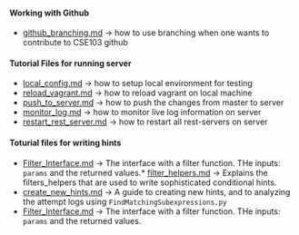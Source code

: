 #### Working with Github ####
* [github_branching.md](https://github.com/cse103/Webwork_AdaptiveHints/blob/master/tutorial/github_branching.md) -> how to use branching when one wants to contribute to CSE103 github

#### Tutorial Files for running server ####
* [local_config.md](https://github.com/cse103/Webwork_AdaptiveHints/blob/master/tutorial/local_config.md) -> how to setup local environment for testing
* [reload_vagrant.md](https://github.com/cse103/Webwork_AdaptiveHints/blob/master/tutorial/reload_vagrant.md) -> how to reload vagrant on local machine
* [push_to_server.md](https://github.com/cse103/Webwork_AdaptiveHints/blob/master/tutorial/push_to_server.md) -> how to push the changes from master to server
* [monitor_log.md](https://github.com/cse103/Webwork_AdaptiveHints/blob/master/tutorial/monitor_log.md) -> how to monitor live log information on server
* [restart_rest_server.md](https://github.com/cse103/Webwork_AdaptiveHints/blob/master/tutorial/restart_rest_server.md) -> how to restart all rest-servers on server

#### Toturial files for writing hints ####
* [Filter_Interface.md](https://github.com/cse103/Webwork_AdaptiveHints/blob/master/tutorial/Filter_Interface.md) -> The interface with a filter function. THe inputs: `params` and the returned values.* [filter_helpers.md](https://github.com/cse103/Webwork_AdaptiveHints/blob/master/tutorial/filter_helpers.md) -> Explains the filters_helpers that are used to write sophisticated conditional hints.
* [create_new_hints.md](https://github.com/cse103/Webwork_AdaptiveHints/blob/master/tutorial/create_new_hints.md) -> A guide to creating new hints, and to analyzing the attempt logs using `FindMatchingSubexpressions.py`
* [Filter_Interface.md](https://github.com/cse103/Webwork_AdaptiveHints/blob/master/tutorial/Filter_Interface.md) -> The interface with a filter function. THe inputs: `params` and the returned values.
